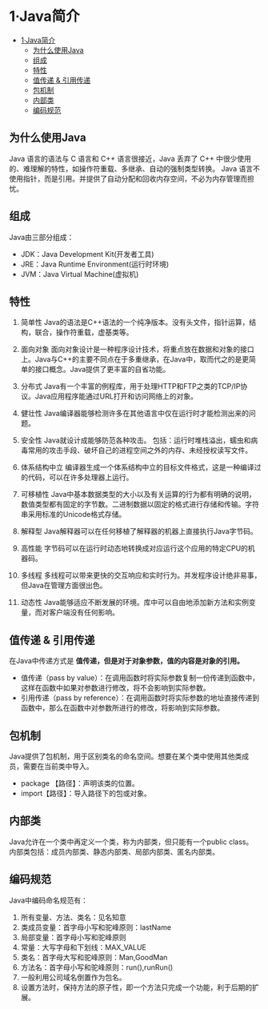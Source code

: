 # 1·Java简介

- [1·Java简介](#1java简介)
  - [为什么使用Java](#为什么使用java)
  - [组成](#组成)
  - [特性](#特性)
  - [值传递 \& 引用传递](#值传递--引用传递)
  - [包机制](#包机制)
  - [内部类](#内部类)
  - [编码规范](#编码规范)

## 为什么使用Java
Java 语言的语法与 C 语言和 C++ 语言很接近，Java 丢弃了 C++ 中很少使用的、难理解的特性，如操作符重载、多继承、自动的强制类型转换。
Java 语言不使用指针，而是引用。并提供了自动分配和回收内存空间，不必为内存管理而担忧。

## 组成
Java由三部分组成：
- JDK：Java Development Kit(开发者工具)
- JRE：Java Runtime Environment(运行时环境)
- JVM：Java Virtual Machine(虚拟机)

## 特性
1. 简单性
Java的语法是C++语法的一个纯净版本。没有头文件，指针运算，结构，联合，操作符重载，虚基类等。

2. 面向对象
面向对象设计是一种程序设计技术，将重点放在数据和对象的接口上。Java与C++的主要不同点在于多重继承，在Java中，取而代之的是更简单的接口概念。Java提供了更丰富的自省功能。

3. 分布式
Java有一个丰富的例程库，用于处理HTTP和FTP之类的TCP/IP协议。Java应用程序能通过URL打开和访问网络上的对象。

4. 健壮性
Java编译器能够检测许多在其他语言中仅在运行时才能检测出来的问题。

5. 安全性
Java就设计成能够防范各种攻击。
包括：运行时堆栈溢出，蠕虫和病毒常用的攻击手段、破坏自己的进程空间之外的内存、未经授权读写文件。

6. 体系结构中立
编译器生成一个体系结构中立的目标文件格式，这是一种编译过的代码，可以在许多处理器上运行。

7. 可移植性
Java中基本数据类型的大小以及有关运算的行为都有明确的说明，数值类型都有固定的字节数。二进制数据以固定的格式进行存储和传输。字符串采用标准的Unicode格式存储。

8. 解释型
Java解释器可以在任何移植了解释器的机器上直接执行Java字节码。

9. 高性能
字节码可以在运行时动态地转换成对应运行这个应用的特定CPU的机器码。

10. 多线程
多线程可以带来更快的交互响应和实时行为。并发程序设计绝非易事，但Java在管理方面很出色。

11. 动态性
Java能够适应不断发展的环境。库中可以自由地添加新方法和实例变量，而对客户端没有任何影响。

## 值传递 & 引用传递
在Java中传递方式是 **值传递，但是对于对象参数，值的内容是对象的引用。**

- 值传递（pass by value）：在调用函数时将实际参数复制一份传递到函数中，这样在函数中如果对参数进行修改，将不会影响到实际参数。
- 引用传递（pass by reference）：在调用函数时将实际参数的地址直接传递到函数中，那么在函数中对参数所进行的修改，将影响到实际参数。

## 包机制
Java提供了包机制，用于区别类名的命名空间。想要在某个类中使用其他类成员，需要在当前类中导入。

- package 【路径】：声明该类的位置。
- import【路径】：导入路径下的包或对象。

## 内部类
Java允许在一个类中再定义一个类，称为内部类，但只能有一个public class。
内部类包括：成员内部类、静态内部类、局部内部类、匿名内部类。

## 编码规范
Java中编码命名规范有：
1. 所有变量、方法、类名：见名知意
2. 类成员变量：首字母小写和驼峰原则：lastName
3. 局部变量：首字母小写和驼峰原则
4. 常量：大写字母和下划线：MAX_VALUE
5. 类名：首字母大写和驼峰原则：Man,GoodMan
6. 方法名：首字母小写和驼峰原则：run(),runRun()
7. 一般利用公司域名倒置作为包名。
8. 设置方法时，保持方法的原子性，即一个方法只完成一个功能，利于后期的扩展。
